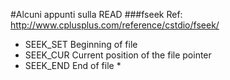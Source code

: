 #Alcuni appunti sulla READ
###fseek
Ref: http://www.cplusplus.com/reference/cstdio/fseek/

 * SEEK_SET Beginning of file
 * SEEK_CUR Current position of the file pointer
 * SEEK_END End of file *
